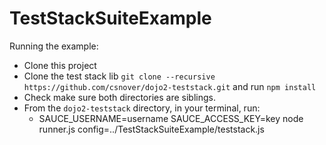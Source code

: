 TestStackSuiteExample
======================================

Running the example:

* Clone this project
* Clone the test stack lib ```git clone --recursive https://github.com/csnover/dojo2-teststack.git``` and run ```npm install```
* Check make sure both directories are siblings.
* From the ```dojo2-teststack``` directory, in your terminal, run:
  *  SAUCE_USERNAME=username SAUCE_ACCESS_KEY=key  node runner.js config=../TestStackSuiteExample/teststack.js
